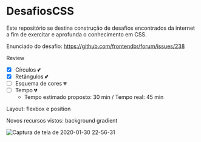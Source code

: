 # DesafiosCSS


Este repositório se destina construção de desafios encontrados da internet a fim de exercitar e aprofunda o conhecimento em CSS.

Enunciado do desafio: https://github.com/frontendbr/forum/issues/238

Review

- [x] Círculos :two_hearts:
- [x] Retângulos :two_hearts: 
- [ ] Esquema de cores :broken_heart:
- [ ] Tempo :broken_heart:
    - Tempo estimado proposto: 30 min / Tempo real: 45 min 

Layout: flexbox e position
  
Novos recursos vistos: background gradient

![Captura de tela de 2020-01-30 22-56-31](https://user-images.githubusercontent.com/9852787/73506320-f7927900-43b3-11ea-8ab4-c5237b6dbd2c.png)
